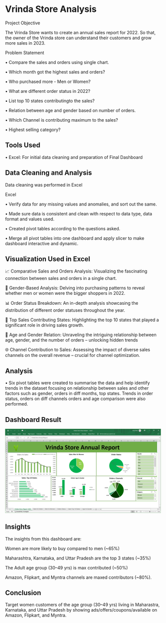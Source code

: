 
# Vrinda Store Analysis

Project Objective


The Vrinda Store wants to create an annual sales report for 2022. So that, the owner of the Vrinda store can understand their customers and grow more sales in 2023.






Problem Statement


 •	Compare the sales and orders using single chart.

•	Which month got the highest sales and orders?

•	Who purchased more - Men or Women?

•	What are different order status in 2022?

•	List top 10 states contributingto the sales?

•	Relation between age and gender based on number of orders.

•	Which Channel is contributing maximum to the sales?

•	Highest selling category?

## Tools Used



•	Excel: For initial data cleaning and preparation of Final Dashboard





## Data Cleaning and Analysis

Data cleaning was performed in Excel

Excel

•	Verify data for any missing values and anomalies, and sort out the same.

•	Made sure data is consistent and clean with respect to data type, data format and values used.

•	Created pivot tables according to the questions asked.

•	Merge all pivot tables into one dashboard and apply slicer to make dashboard interactive and dynamic.





## Visualization Used in Excel


📈 Comparative Sales and Orders Analysis: Visualizing the fascinating connection between sales and orders in a single chart.

🚻 Gender-Based Analysis: Delving into purchasing patterns to reveal whether men or women were the bigger shoppers in 2022.

📊 Order Status Breakdown: An in-depth analysis showcasing the distribution of different order statuses throughout the year.

🏢 Top Sales Contributing States: Highlighting the top 10 states that played a significant role in driving sales growth.

👥 Age and Gender Relation: Unraveling the intriguing relationship between age, gender, and the number of orders – unlocking hidden trends

🌐 Channel Contribution to Sales: Assessing the impact of diverse sales channels on the overall revenue – crucial for channel optimization.












##  Analysis

•	Six pivot tables were created to summarise the data and help identify trends in the dataset focusing on relationship between sales and other factors such as gender, orders in diff months, top states. Trends in order status, orders on diff channels orders and age comparison were also performed.

## Dashboard Result

![App Screenshot](https://github.com/vinayybetha/Virnda-Store-Analysis/blob/main/Vrinda%20Store%20Dashboard.PNG?raw=true)






## Insights


The insights from this dashboard are:

Women are more likely to buy compared to men (~65%)

Maharashtra, Karnataka, and Uttar Pradesh are the top 3 states (~35%)

The Adult age group (30–49 yrs) is max contributed (~50%)

Amazon, Flipkart, and Myntra channels are maxed contributors (~80%).


## Conclusion


Target women customers of the age group (30–49 yrs) living in Maharastra, Karnataka, and Uttar Pradesh by showing ads/offers/coupons/available on Amazon, Flipkart, and Myntra.

